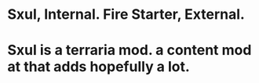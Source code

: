 # Sxul, Internal. Fire Starter, External.
# Sxul is a terraria mod. a content mod at that adds hopefully a lot.

